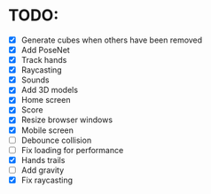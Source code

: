 # TODO:

- [x] Generate cubes when others have been removed
- [x] Add PoseNet
- [x] Track hands
- [x] Raycasting
- [x] Sounds
- [x] Add 3D models
- [x] Home screen
- [x] Score
- [x] Resize browser windows
- [x] Mobile screen
- [ ] Debounce collision
- [ ] Fix loading for performance
- [x] Hands trails
- [ ] Add gravity
- [x] Fix raycasting
